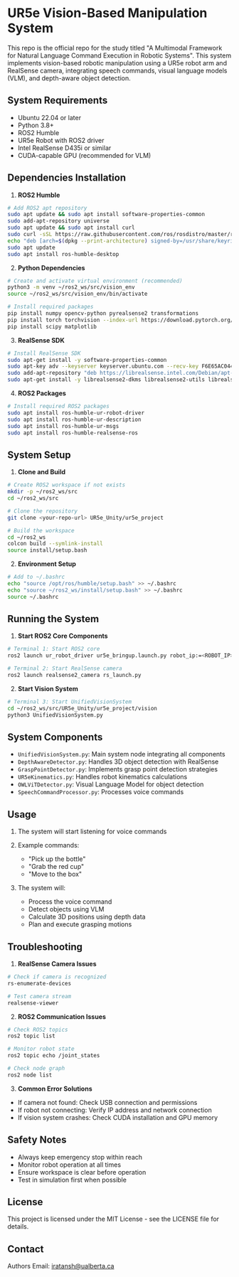 # UR5e Vision-Based Manipulation System

This repo is the official repo for the study titled "A Multimodal Framework for Natural Language Command Execution in Robotic Systems". This system implements vision-based robotic manipulation using a UR5e robot arm and RealSense camera, integrating speech commands, visual language models (VLM), and depth-aware object detection. 

## System Requirements

- Ubuntu 22.04 or later
- Python 3.8+
- ROS2 Humble
- UR5e Robot with ROS2 driver
- Intel RealSense D435i or similar
- CUDA-capable GPU (recommended for VLM)

## Dependencies Installation

1. **ROS2 Humble**
```bash
# Add ROS2 apt repository
sudo apt update && sudo apt install software-properties-common
sudo add-apt-repository universe
sudo apt update && sudo apt install curl
sudo curl -sSL https://raw.githubusercontent.com/ros/rosdistro/master/ros.key -o /usr/share/keyrings/ros-archive-keyring.gpg
echo "deb [arch=$(dpkg --print-architecture) signed-by=/usr/share/keyrings/ros-archive-keyring.gpg] http://packages.ros.org/ros2/ubuntu $(. /etc/os-release && echo $UBUNTU_CODENAME) main" | sudo tee /etc/apt/sources.list.d/ros2.list > /dev/null
sudo apt update
sudo apt install ros-humble-desktop
```

2. **Python Dependencies**
```bash
# Create and activate virtual environment (recommended)
python3 -m venv ~/ros2_ws/src/vision_env
source ~/ros2_ws/src/vision_env/bin/activate

# Install required packages
pip install numpy opencv-python pyrealsense2 transformations
pip install torch torchvision --index-url https://download.pytorch.org/whl/cu118
pip install scipy matplotlib
```

3. **RealSense SDK**
```bash
# Install RealSense SDK
sudo apt-get install -y software-properties-common
sudo apt-key adv --keyserver keyserver.ubuntu.com --recv-key F6E65AC044F831AC80A06380C8B3A55A6F3EFCDE
sudo add-apt-repository "deb https://librealsense.intel.com/Debian/apt-repo $(lsb_release -cs) main" -u
sudo apt-get install -y librealsense2-dkms librealsense2-utils librealsense2-dev
```

4. **ROS2 Packages**
```bash
# Install required ROS2 packages
sudo apt install ros-humble-ur-robot-driver
sudo apt install ros-humble-ur-description
sudo apt install ros-humble-ur-msgs
sudo apt install ros-humble-realsense-ros
```

## System Setup

1. **Clone and Build**
```bash
# Create ROS2 workspace if not exists
mkdir -p ~/ros2_ws/src
cd ~/ros2_ws/src

# Clone the repository
git clone <your-repo-url> UR5e_Unity/ur5e_project

# Build the workspace
cd ~/ros2_ws
colcon build --symlink-install
source install/setup.bash
```

2. **Environment Setup**
```bash
# Add to ~/.bashrc
echo "source /opt/ros/humble/setup.bash" >> ~/.bashrc
echo "source ~/ros2_ws/install/setup.bash" >> ~/.bashrc
source ~/.bashrc
```

## Running the System

1. **Start ROS2 Core Components**
```bash
# Terminal 1: Start ROS2 core
ros2 launch ur_robot_driver ur5e_bringup.launch.py robot_ip:=<ROBOT_IP>

# Terminal 2: Start RealSense camera
ros2 launch realsense2_camera rs_launch.py
```

2. **Start Vision System**
```bash
# Terminal 3: Start UnifiedVisionSystem
cd ~/ros2_ws/src/UR5e_Unity/ur5e_project/vision
python3 UnifiedVisionSystem.py
```

## System Components

- `UnifiedVisionSystem.py`: Main system node integrating all components
- `DepthAwareDetector.py`: Handles 3D object detection with RealSense
- `GraspPointDetector.py`: Implements grasp point detection strategies
- `UR5eKinematics.py`: Handles robot kinematics calculations
- `OWLViTDetector.py`: Visual Language Model for object detection
- `SpeechCommandProcessor.py`: Processes voice commands

## Usage

1. The system will start listening for voice commands
2. Example commands:
   - "Pick up the bottle"
   - "Grab the red cup"
   - "Move to the box"

3. The system will:
   - Process the voice command
   - Detect objects using VLM
   - Calculate 3D positions using depth data
   - Plan and execute grasping motions

## Troubleshooting

1. **RealSense Camera Issues**
```bash
# Check if camera is recognized
rs-enumerate-devices

# Test camera stream
realsense-viewer
```

2. **ROS2 Communication Issues**
```bash
# Check ROS2 topics
ros2 topic list

# Monitor robot state
ros2 topic echo /joint_states

# Check node graph
ros2 node list
```

3. **Common Error Solutions**
- If camera not found: Check USB connection and permissions
- If robot not connecting: Verify IP address and network connection
- If vision system crashes: Check CUDA installation and GPU memory

## Safety Notes

- Always keep emergency stop within reach
- Monitor robot operation at all times
- Ensure workspace is clear before operation
- Test in simulation first when possible

## License
This project is licensed under the MIT License - see the LICENSE file for details.

## Contact
Authors Email: iratansh@ualberta.ca


